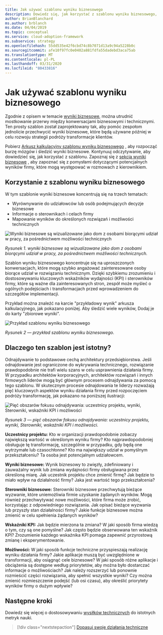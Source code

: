 ```yaml
---
title: Jak używać szablonu wyniku biznesowego
description: Dowiedz się, jak korzystać z szablonu wyniku biznesowego, aby przechwycić wyniki biznesowe, które będą używane podczas opracowywania strategii podróży na potrzeby przekształcania klientów.
author: BrianBlanchard
ms.author: brblanch
ms.date: 04/04/2019
ms.topic: conceptual
ms.service: cloud-adoption-framework
ms.subservice: strategy
ms.openlocfilehash: 55dd535e42f6cbd74c8b7071d13a9c94a5228b0c
ms.sourcegitcommit: afe10f97fc0e0402a881fdfa55dadebd3aca75ab
ms.translationtype: MT
ms.contentlocale: pl-PL
ms.lasthandoff: 03/31/2020
ms.locfileid: "80433816"
---
```

# <a name="how-to-use-the-business-outcome-template"></a>Jak używać szablonu wyniku biznesowego

Zgodnie z opisem w temacie [wyniki biznesowe](./index.md), można utrudnić mostkowanie przerwy między konwersacjami biznesowymi i technicznymi. Ten prosty szablon został zaprojektowany tak, aby pomóc zespołom jednolicie przechwycić wyniki biznesowe, które będą używane później w celu rozwoju strategii podróży transformacje klientów.

Pobierz [Arkusz kalkulacyjny szablonu wyniku biznesowego](https://archcenter.blob.core.windows.net/cdn/business-outcome-template.xlsx) , aby rozpocząć burzę mózgów i śledzić wyniki biznesowe. Kontynuuj odczytywanie, aby dowiedzieć się, jak korzystać z szablonu. Zapoznaj się z [sekcją wyniki biznesowe](./index.md) , aby zapoznać się z pomysłami dotyczącymi potencjalnych wyników firmy, które mogą występować w rozmowach z kierownikiem.

<!-- markdownlint-disable MD026 -->

## <a name="use-the-business-outcome-template"></a>Korzystanie z szablonu wyniku biznesowego

W tym szablonie wyniki biznesowe koncentrują się na trzech tematach:

- Wyrównywanie do udziałowców lub osób podejmujących decyzje biznesowe
- Informacje o sterownikach i celach firmy
- Mapowanie wyników do określonych rozwiązań i możliwości technicznych

![Wyniki biznesowe są wizualizowane jako dom z osobami biorącymi udział w pracy, za pośrednictwem możliwości technicznych](../../_images/strategy/business-outcome-house.png)

*Rysunek 1. wyniki biznesowe są wizualizowane jako dom z osobami biorącymi udział w pracy, za pośrednictwem możliwości technicznych.*

Szablon wyniku biznesowego koncentruje się na uproszczonych konwersacjach, które mogą szybko angażować zainteresowane osoby biorące udział w rozwiązaniu technicznym. Dzięki szybkiemu zrozumieniu i dostosowywaniu kluczowych wskaźników wydajności (KPI) i sterowników firmy, które są ważne dla zainteresowanych stron, zespół może myśleć o ogólnych podejściach i transformacjach przed wprowadzeniem do szczegółów implementacji.

Przykład można znaleźć na karcie "przykładowy wynik" arkusza kalkulacyjnego, jak pokazano poniżej. Aby śledzić wiele wyników, Dodaj je do karty "zbiorowe wyniki".

![Przykład szablonu wyniku biznesowego](../../_images/strategy/business-outcome-template.png)

*Rysunek 2 — przykład szablonu wyniku biznesowego.*

## <a name="why-is-this-template-relevant"></a>Dlaczego ten szablon jest istotny?

Odnajdywanie to podstawowe cechą architektury przedsiębiorstwa. Jeśli odnajdowanie jest ograniczone do wykrywania technicznego, rozwiązanie prawdopodobnie nie trafi wielu szans w celu usprawnienia działania firmy. W przypadku architektów korporacyjnych, architektów rozwiązań i innych firmowych liderów mogą być głównym procesem odnajdywania za pomocą tego szablonu. W skutecznym procesie odnajdowania te liderzy rozważają pięć kluczowych aspektów wyniku działania firmy przed rozpoczęciem podróży transformację, jak pokazano na poniższej ilustracji:

![Pięć obszarów fokusu odnajdywania: uczestnicy projektu, wyniki, Sterowniki, wskaźniki KPI i możliwości](../../_images/strategy/business-outcome-focus-areas.png)

*Rysunek 3 — pięć obszarów fokusu odnajdywania: uczestnicy projektu, wyniki, Sterowniki, wskaźniki KPI i możliwości.*

**Uczestnicy projektu:** Kto w organizacji prawdopodobnie zobaczy największą wartość w określonym wyniku firmy? Kto najprawdopodobniej obsługuje tę transformację, szczególnie w przypadku, gdy będą one wytrzymałe lub czasochłonne? Kto ma największy udział w pomyślnym przekształceniu? Ta osoba jest potencjalnym udziałowcem.

**Wyniki biznesowe:** Wynik biznesowy to zwięzły, zdefiniowany i zauważalny wynik lub zmiana wydajności firmy obsługiwana przez określoną miarę. Jak uczestnik projektu chce zmienić firmę? Jak będzie to miało wpływ na działalność firmy? Jaka jest wartość tego przekształcenia?

**Sterowniki biznesowe:** Sterowniki biznesowe przechwytują bieżące wyzwanie, które uniemożliwia firmie uzyskanie żądanych wyników. Mogą również przechwytywać nowe możliwości, które firma może zrobić, korzystając z odpowiedniego rozwiązania. Jak opisać bieżące wyzwania lub przyszły stan działalności firmy? Jakie funkcje biznesowe można zmienić w celu spełnienia żądanych wyników?

**Wskaźniki KPI:** Jak będzie mierzona ta zmiana? W jaki sposób firma wiedzą o tym, czy są one pomyślne? Jak często będzie obserwowana ten wskaźnik KPI? Zrozumienie każdego wskaźnika KPI pomaga zapewnić przyrostową zmianę i eksperymentowanie.

**Możliwości:** W jaki sposób funkcje techniczne przyspieszają realizację wyniku działania firmy? Jakie aplikacje muszą być uwzględnione w transformacji, aby osiągnąć cele biznesowe? W jaki sposób różne aplikacje i obciążenia są dostępne według priorytetów, aby można było dostarczać informacje o możliwościach? Jak należy rozszerzyć lub ponownie rozmieścić części rozwiązania, aby spełnić wszystkie wyniki? Czy można zmienić rozmieszczenie podejść (lub osi czasu), aby określić priorytety wyników firmy o dużym wpływie?

## <a name="next-steps"></a>Następne kroki

Dowiedz się więcej o dostosowywaniu [wysiłków technicznych](../learning-metrics.md) do istotnych metryk nauki.

> [!div class="nextstepaction"]
> [Dopasuj swoje działania techniczne](../learning-metrics.md)
